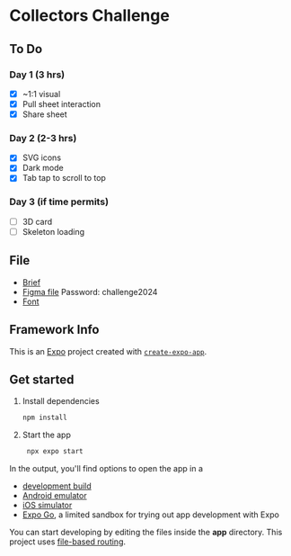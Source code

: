 # Collectors Challenge

## To Do

### Day 1 (3 hrs)

- [x] ~1:1 visual
- [x] Pull sheet interaction
- [x] Share sheet

### Day 2 (2-3 hrs)

- [x] SVG icons
- [x] Dark mode
- [x] Tab tap to scroll to top

### Day 3 (if time permits)

- [ ] 3D card
- [ ] Skeleton loading

## File

- [Brief](/misc/collectors-challenge.pdf)
- [Figma file](https://www.figma.com/design/6DhZC4ZcMMlIlcyrHpb3zv/Design-Engineering-Challenge?node-id=0%3A1&t=Z31hdcXTWto3mpZ1-1) Password: challenge2024
- [Font](https://befonts.com/area-font-family.html)

## Framework Info

This is an [Expo](https://expo.dev) project created with [`create-expo-app`](https://www.npmjs.com/package/create-expo-app).

## Get started

1. Install dependencies

   ```bash
   npm install
   ```

2. Start the app

   ```bash
    npx expo start
   ```

In the output, you'll find options to open the app in a

- [development build](https://docs.expo.dev/develop/development-builds/introduction/)
- [Android emulator](https://docs.expo.dev/workflow/android-studio-emulator/)
- [iOS simulator](https://docs.expo.dev/workflow/ios-simulator/)
- [Expo Go](https://expo.dev/go), a limited sandbox for trying out app development with Expo

You can start developing by editing the files inside the **app** directory. This project uses [file-based routing](https://docs.expo.dev/router/introduction).
